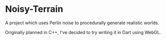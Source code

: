 # Noisy-Terrain #

A project which uses Perlin noise to procedurally generate realistic worlds.

Originally planned in C++, I've decided to try writing it in Dart using WebGL.
